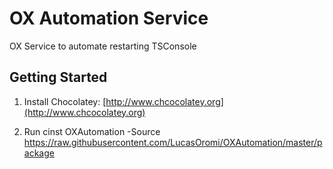 # OX Automation Service #

OX Service to automate restarting TSConsole

## Getting Started ##

1. Install Chocolatey: [http://www.chcocolatey.org](http://www.chcocolatey.org)

2. Run cinst OXAutomation -Source https://raw.githubusercontent.com/LucasOromi/OXAutomation/master/package